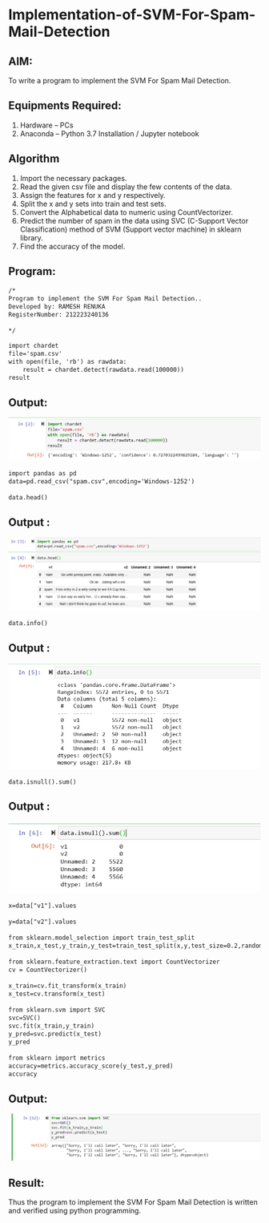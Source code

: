 # Implementation-of-SVM-For-Spam-Mail-Detection

## AIM:
To write a program to implement the SVM For Spam Mail Detection.

## Equipments Required:
1. Hardware – PCs
2. Anaconda – Python 3.7 Installation / Jupyter notebook

## Algorithm
1. Import the necessary packages.
2. Read the given csv file and display the few contents of the data.
3. Assign the features for x and y respectively.
4. Split the x and y sets into train and test sets.
5. Convert the Alphabetical data to numeric using CountVectorizer.
6. Predict the number of spam in the data using SVC (C-Support Vector Classification) method of SVM (Support vector machine) in sklearn library.
7. Find the accuracy of the model.

## Program:
```
/*
Program to implement the SVM For Spam Mail Detection..
Developed by: RAMESH RENUKA
RegisterNumber: 212223240136 

*/
```
```
import chardet
file='spam.csv'
with open(file, 'rb') as rawdata:
    result = chardet.detect(rawdata.read(100000))
result
```
## Output:
![alt text](1..png) 
```
import pandas as pd
data=pd.read_csv("spam.csv",encoding='Windows-1252')

data.head()
```
## Output :
![alt text](2..png) 
```
data.info()
```
## Output :
![alt text](3..png)
```
data.isnull().sum()
```
## Output :
![alt text](4..png) 
```
x=data["v1"].values

y=data["v2"].values

from sklearn.model_selection import train_test_split
x_train,x_test,y_train,y_test=train_test_split(x,y,test_size=0.2,random_state=0)

from sklearn.feature_extraction.text import CountVectorizer
cv = CountVectorizer()

x_train=cv.fit_transform(x_train)
x_test=cv.transform(x_test)

from sklearn.svm import SVC
svc=SVC()
svc.fit(x_train,y_train)
y_pred=svc.predict(x_test)
y_pred

from sklearn import metrics
accuracy=metrics.accuracy_score(y_test,y_pred)
accuracy
```
## Output:
![alt text](5..png)

## Result:
Thus the program to implement the SVM For Spam Mail Detection is written and verified using python programming.
